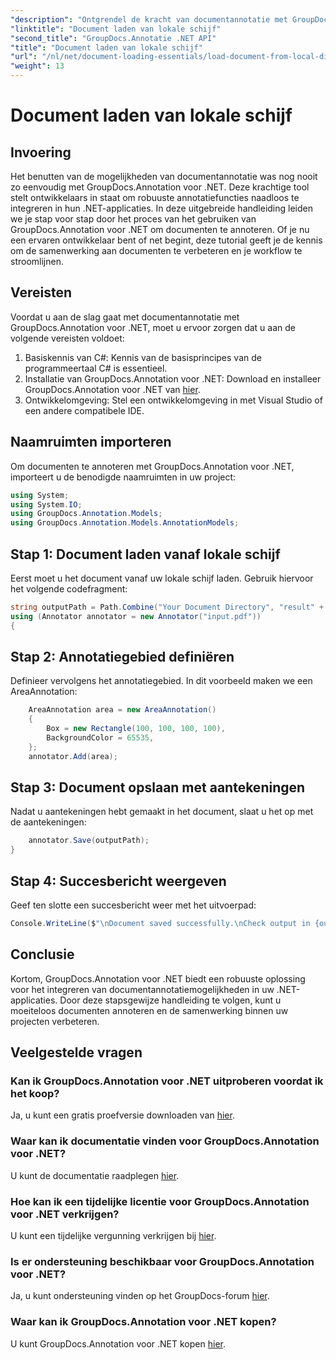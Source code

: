 ```yaml
---
"description": "Ontgrendel de kracht van documentannotatie met GroupDocs.Annotation voor .NET. Integreer annotatiefuncties naadloos in uw .NET-applicaties."
"linktitle": "Document laden van lokale schijf"
"second_title": "GroupDocs.Annotatie .NET API"
"title": "Document laden van lokale schijf"
"url": "/nl/net/document-loading-essentials/load-document-from-local-disk/"
"weight": 13
---
```


# Document laden van lokale schijf

## Invoering
Het benutten van de mogelijkheden van documentannotatie was nog nooit zo eenvoudig met GroupDocs.Annotation voor .NET. Deze krachtige tool stelt ontwikkelaars in staat om robuuste annotatiefuncties naadloos te integreren in hun .NET-applicaties. In deze uitgebreide handleiding leiden we je stap voor stap door het proces van het gebruiken van GroupDocs.Annotation voor .NET om documenten te annoteren. Of je nu een ervaren ontwikkelaar bent of net begint, deze tutorial geeft je de kennis om de samenwerking aan documenten te verbeteren en je workflow te stroomlijnen.
## Vereisten
Voordat u aan de slag gaat met documentannotatie met GroupDocs.Annotation voor .NET, moet u ervoor zorgen dat u aan de volgende vereisten voldoet:
1. Basiskennis van C#: Kennis van de basisprincipes van de programmeertaal C# is essentieel.
2. Installatie van GroupDocs.Annotation voor .NET: Download en installeer GroupDocs.Annotation voor .NET van [hier](https://releases.groupdocs.com/annotation/net/).
3. Ontwikkelomgeving: Stel een ontwikkelomgeving in met Visual Studio of een andere compatibele IDE.

## Naamruimten importeren
Om documenten te annoteren met GroupDocs.Annotation voor .NET, importeert u de benodigde naamruimten in uw project:
```csharp
using System;
using System.IO;
using GroupDocs.Annotation.Models;
using GroupDocs.Annotation.Models.AnnotationModels;
```

## Stap 1: Document laden vanaf lokale schijf
Eerst moet u het document vanaf uw lokale schijf laden. Gebruik hiervoor het volgende codefragment:
```csharp
string outputPath = Path.Combine("Your Document Directory", "result" + Path.GetExtension("input.pdf"));
using (Annotator annotator = new Annotator("input.pdf"))
{
```
## Stap 2: Annotatiegebied definiëren
Definieer vervolgens het annotatiegebied. In dit voorbeeld maken we een AreaAnnotation:
```csharp
    AreaAnnotation area = new AreaAnnotation()
    {
        Box = new Rectangle(100, 100, 100, 100),
        BackgroundColor = 65535,
    };
    annotator.Add(area);
```
## Stap 3: Document opslaan met aantekeningen
Nadat u aantekeningen hebt gemaakt in het document, slaat u het op met de aantekeningen:
```csharp
    annotator.Save(outputPath);
}
```
## Stap 4: Succesbericht weergeven
Geef ten slotte een succesbericht weer met het uitvoerpad:
```csharp
Console.WriteLine($"\nDocument saved successfully.\nCheck output in {outputPath}.");
```

## Conclusie
Kortom, GroupDocs.Annotation voor .NET biedt een robuuste oplossing voor het integreren van documentannotatiemogelijkheden in uw .NET-applicaties. Door deze stapsgewijze handleiding te volgen, kunt u moeiteloos documenten annoteren en de samenwerking binnen uw projecten verbeteren.
## Veelgestelde vragen
### Kan ik GroupDocs.Annotation voor .NET uitproberen voordat ik het koop?
Ja, u kunt een gratis proefversie downloaden van [hier](https://releases.groupdocs.com/).
### Waar kan ik documentatie vinden voor GroupDocs.Annotation voor .NET?
U kunt de documentatie raadplegen [hier](https://tutorials.groupdocs.com/annotation/net/).
### Hoe kan ik een tijdelijke licentie voor GroupDocs.Annotation voor .NET verkrijgen?
U kunt een tijdelijke vergunning verkrijgen bij [hier](https://purchase.groupdocs.com/temporary-license/).
### Is er ondersteuning beschikbaar voor GroupDocs.Annotation voor .NET?
Ja, u kunt ondersteuning vinden op het GroupDocs-forum [hier](https://forum.groupdocs.com/c/annotation/10).
### Waar kan ik GroupDocs.Annotation voor .NET kopen?
U kunt GroupDocs.Annotation voor .NET kopen [hier](https://purchase.groupdocs.com/buy).